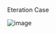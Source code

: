 Eteration Case

![image](https://user-images.githubusercontent.com/72533615/191083335-53546aa4-e576-4632-a2bb-0f9b36bc1321.png)
